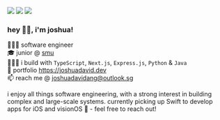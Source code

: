 [<img src="https://img.shields.io/badge/-LeetCode-FFA116?style=for-the-badge&logo=LeetCode&logoColor=black" />](https://leetcode.com/joshydavid/)
[<img src="https://img.shields.io/badge/LinkedIn-0077B5?style=for-the-badge&logo=linkedin&logoColor=white" />](https://www.linkedin.com/in/joshydavid/)
[<img src="https://img.shields.io/badge/website-000000?style=for-the-badge&logo=About.me&logoColor=white" />](https://joshuadavid.dev)
<br />

### hey 👋🏻, i'm joshua!

👨🏻‍💻 software engineer  
🎓 junior @ [smu](https://computing.smu.edu.sg)    
👷🏻‍♂️ i build with `TypeScript`, `Next.js`, `Express.js`, `Python` & `Java`  
🎨 portfolio https://joshuadavid.dev  
📫 reach me @ joshuadavidang@outlook.sg

i enjoy all things software engineering, with a strong interest in building complex and large-scale systems. currently picking up Swift to develop apps for iOS and visionOS  - feel free to reach out!
